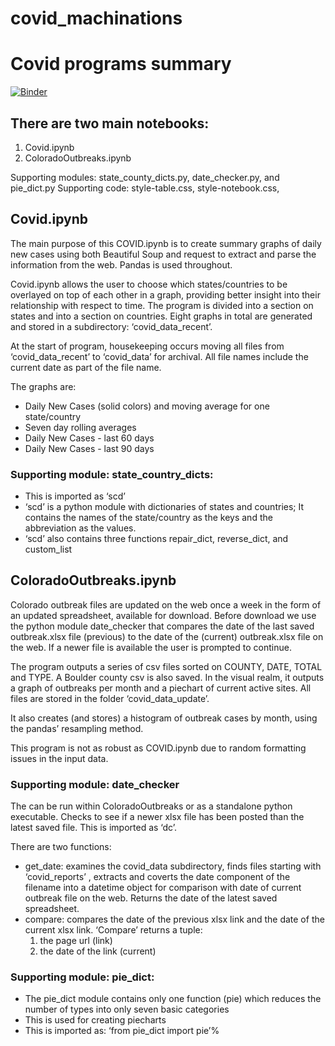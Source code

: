 # covid_machinations
# Covid programs summary
[![Binder](https://mybinder.org/badge_logo.svg)](https://mybinder.org/v2/gh/edterrell/covid_machinations.git/main)
 
## There are two main notebooks: 
1. Covid.ipynb 
2. ColoradoOutbreaks.ipynb

Supporting modules: state_county_dicts.py, date_checker.py, and pie_dict.py
Supporting code: style-table.css,  style-notebook.css,

## Covid.ipynb
The main purpose of this COVID.ipynb is to create summary graphs of daily new cases using both Beautiful Soup and request to extract and parse the information from the web. Pandas is used throughout.

Covid.ipynb allows the user to choose which states/countries to be overlayed on top of each other in a graph, providing better insight into their relationship with respect to time. The program is divided into a section on states and into a section on countries. Eight graphs in total are generated and stored in a subdirectory: ‘covid_data_recent’. 

At the start of program, housekeeping occurs moving all files from ‘covid_data_recent’ to ‘covid_data’ for archival. All file names include the current date as part of the file name.

The graphs are: 
* Daily New Cases (solid colors) and moving average for one state/country
* Seven day rolling averages
* Daily New Cases - last 60 days
* Daily New Cases - last 90 days

### Supporting module: state_country_dicts: 
* This is imported as ‘scd’
* ‘scd’ is a python module with dictionaries of states and countries; It contains the names of the state/country as the keys and the abbreviation as the values.
* ‘scd’ also contains three functions repair_dict, reverse_dict, and custom_list

## ColoradoOutbreaks.ipynb
Colorado outbreak files are updated on the web once a week in the form of an updated spreadsheet, available for download. Before download we use the python module date_checker that compares the date of the
last saved outbreak.xlsx file (previous) to the date of the (current) outbreak.xlsx file on the web. If a newer file is available the user is prompted to continue.

The program outputs  a series of csv files sorted on COUNTY, DATE, TOTAL and TYPE. A Boulder county csv is also saved. In the visual realm, it outputs a graph of outbreaks per month and a piechart of current active sites.  All files are stored in the folder ‘covid_data_update’.

It also creates (and stores) a histogram of outbreak cases by month, using the pandas’ resampling method.

This program is not as robust as COVID.ipynb due to random formatting issues in the input data.

### Supporting module: date_checker
The can be run within ColoradoOutbreaks or as a standalone python executable. Checks to see if a newer xlsx file has been posted than the latest saved file. This is imported as ‘dc’.  

There are two functions: 
* get_date: examines the covid_data subdirectory, finds files starting with ‘covid_reports’ , extracts and coverts the date component of the filename into a datetime object for comparison with date of current outbreak file on the web. Returns the date of the latest saved spreadsheet.
* compare: compares the date of the previous xlsx link and the date of the current xlsx link.  ‘Compare’ returns a tuple: 
	1. the page url (link) 
	2. the date of the link (current)

### Supporting module: pie_dict:
* The pie_dict module contains only one function (pie) which reduces 
the number of types into only seven basic categories 
* This is used for creating piecharts
* This is imported as: ‘from pie_dict import pie’%  
